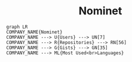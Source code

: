<h1 align="center">Nominet</h1>

```mermaid
graph LR
COMPANY_NAME{Nominet}
COMPANY_NAME ---> U{Users} ---> UN[7]
COMPANY_NAME ---> R{Repositories} ---> RN[56]
COMPANY_NAME ---> G{Gists} ---> GN[35]
COMPANY_NAME ---> ML{Most Used<br>Languages}
```
